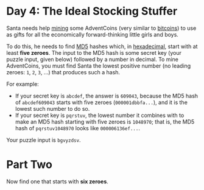 # Day 4: The Ideal Stocking Stuffer
Santa needs help [mining](https://en.wikipedia.org/wiki/Bitcoin#Mining) some AdventCoins (very similar to 
[bitcoins](https://en.wikipedia.org/wiki/Bitcoin)) to use as gifts for all the economically forward-thinking little 
girls and boys.

To do this, he needs to find [MD5](https://en.wikipedia.org/wiki/MD5) hashes which, in 
[hexadecimal](https://en.wikipedia.org/wiki/Hexadecimal), start with at least **five zeroes**. The input to the MD5 
hash is some secret key (your puzzle input, given below) followed by a number in decimal. To mine AdventCoins, you 
must find Santa the lowest positive number (no leading zeroes: `1`, `2`, `3`, ...) that produces such a hash.

For example:
* If your secret key is `abcdef`, the answer is `609043`, because the MD5 hash of `abcdef609043` starts with five 
zeroes (`000001dbbfa...`), and it is the lowest such number to do so.
* If your secret key is `pqrstuv`, the lowest number it combines with to make an MD5 hash starting with five zeroes 
is `1048970`; that is, the MD5 hash of `pqrstuv1048970` looks like `000006136ef...`.

Your puzzle input is `bgvyzdsv`.

# Part Two
Now find one that starts with **six zeroes**.
